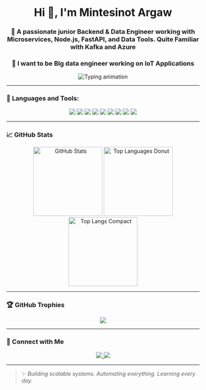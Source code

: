 

<!--
**mintesin/mintesin** is a ✨ _special_ ✨ repository because its `README.md` (this file) appears on your GitHub profile.

Here are some ideas to get you started:

- 🔭 I’m currently working Freelance at Outliers and Aligner as an AI data annotator.
- 🌱 I’m currently learning Master's in Computer Science
--> 

<h1 align="center">Hi 👋, I'm Mintesinot Argaw</h1>
<h3 align="center">🚀 A passionate junior Backend & Data Engineer working with Microservices, Node.js, FastAPI, and Data Tools. Quite Familiar with Kafka and Azure</h3> 
<h3 align="center">🚀 I want to be  BIg data engineer working on IoT Applications</h3> 

<p align="center">
  <img src="https://readme-typing-svg.demolab.com/?lines=Node.js%20%7C%20Python%20%7C%20JavaScript%20%7C%20Docker%20%7C%20Microservices%20%7C%20EDA%20%7C%20Apache%20Spark%20%7C%20Zookeeper%20%7C%20React.js&center=true&width=1000&height=45&font=Fira%20Code&pause=1000&color=00FFFF&vCenter=true&size=22" alt="Typing animation" />
</p>

---

### 🧰 Languages and Tools:

<p align="center">
  <img src="https://img.shields.io/badge/Node.js-339933?style=for-the-badge&logo=nodedotjs&logoColor=white"/>
  <img src="https://img.shields.io/badge/JavaScript-F7DF1E?style=for-the-badge&logo=javascript&logoColor=black"/>
  <img src="https://img.shields.io/badge/Python-3776AB?style=for-the-badge&logo=python&logoColor=white"/>
  <img src="https://img.shields.io/badge/EDA-Analysis-FF6F00?style=for-the-badge"/>
  <img src="https://img.shields.io/badge/Apache%20Spark-E25A1C?style=for-the-badge&logo=apachespark&logoColor=white"/>
  <img src="https://img.shields.io/badge/Apache%20Zookeeper-589636?style=for-the-badge&logo=apache&logoColor=white"/>
  <img src="https://img.shields.io/badge/React-20232A?style=for-the-badge&logo=react&logoColor=61DAFB"/>
  <img src="https://img.shields.io/badge/Docker-2496ED?style=for-the-badge&logo=docker&logoColor=white"/>
  <img src="https://img.shields.io/badge/Microservices-Architecture-0e8a16?style=for-the-badge"/>
</p>

---

### 📈 GitHub Stats

<p align="center">
  <!-- GitHub Stats -->
  <img src="https://github-readme-stats.vercel.app/api?username=mintesin&show_icons=true&theme=tokyonight" alt="GitHub Stats" height="180"/>

  <!-- Donut Chart for Top Languages -->
  <img src="https://github-readme-stats.vercel.app/api/top-langs/?username=mintesin&layout=donut&theme=tokyonight&langs_count=8&hide=c%2B%2B" alt="Top Languages Donut" height="180"/>

  <!-- Compact Language Stats -->
  <img src="https://github-readme-stats.vercel.app/api/top-langs/?username=mintesin&layout=compact&theme=tokyonight" alt="Top Langs Compact" height="180"/>
</p>




---

### 🏆 GitHub Trophies

<p align="center">
  <img src="https://github-profile-trophy.vercel.app/?username=mintesin&theme=onedark&no-frame=true&row=1" />
</p>

---

### 🤝 Connect with Me

<p align="center">
  <a href="https://www.linkedin.com/in/mintewargaw/" target="_blank">
    <img src="https://img.shields.io/badge/LinkedIn-blue?style=for-the-badge&logo=linkedin&logoColor=white" />
  </a>
  <a href="mailto:argawmintesinot@gmail.com">
    <img src="https://img.shields.io/badge/Email-D14836?style=for-the-badge&logo=gmail&logoColor=white" />
  </a>
</p>

---

> ✨ _Building scalable systems. Automating everything. Learning every day._


